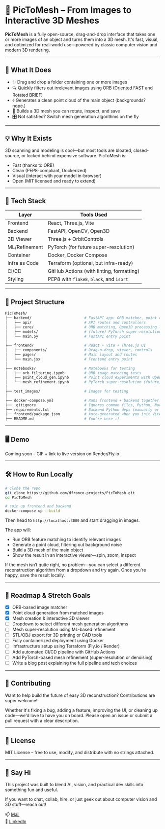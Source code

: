 # 📸 PicToMesh – From Images to Interactive 3D Meshes

**PicToMesh** is a fully open-source, drag-and-drop interface that takes one or more images of an object and turns them into a 3D mesh. It's fast, visual, and optimized for real-world use—powered by classic computer vision and modern 3D rendering.

---

## 🚀 What It Does

- ✨ Drag and drop a folder containing one or more images
- 🔍 Quickly filters out irrelevant images using ORB (Oriented FAST and Rotated BRIEF)
- 🌀 Generates a clean point cloud of the main object (backgrounds? nope.)
- 🧱 Builds a 3D mesh you can rotate, inspect, and save
- 🎛️ Not satisfied? Switch mesh generation algorithms on the fly

---

## 💡 Why It Exists

3D scanning and modeling is cool—but most tools are bloated, closed-source, or locked behind expensive software. PicToMesh is:

- Fast (thanks to ORB)
- Clean (PEP8-compliant, Dockerized)
- Visual (interact with your model in-browser)
- Open (MIT licensed and ready to extend)

---

## 🧰 Tech Stack

| Layer        | Tools Used                                   |
|--------------|----------------------------------------------|
| Frontend     | React, Three.js, Vite                        |
| Backend      | FastAPI, OpenCV, Open3D                      |
| 3D Viewer    | Three.js + OrbitControls                     |
| ML/Refinement| PyTorch (for future super-resolution)        |
| Container    | Docker, Docker Compose                       |
| Infra as Code| Terraform (optional, but infra-ready)        |
| CI/CD        | GitHub Actions (with linting, formatting)    |
| Styling      | PEP8 with `flake8`, `black`, and `isort`     |

---

## 📁 Project Structure

```bash
PicToMesh/
├── backend/                        # FastAPI app: ORB matcher, point cloud, mesh gen
│   ├── api/                        # API routes and controllers
│   ├── core/                       # ORB matching, Open3D processing logic
│   ├── models/                     # (future) PyTorch super-resolution modules
│   └── main.py                     # FastAPI entry point
│
├── frontend/                       # React + Vite + Three.js UI
│   ├── components/                 # Drag-n-drop, viewer, controls
│   ├── pages/                      # Main layout and routes
│   └── main.jsx                    # Frontend entry point
│
├── notebooks/                      # Notebooks for testing
│   ├── orb_filtering.ipynb         # ORB image matching tests
│   ├── point_cloud_gen.ipynb       # Point cloud experiments with Open3D
│   └── mesh_refinement.ipynb       # PyTorch super-resolution (future)
│
├── test_images/                    # Images for testing
│
├── docker-compose.yml              # Runs frontend + backend together
├── .gitignore                      # Ignores common files, Python, Node, etc.
├── requirements.txt                # Backend Python deps (manually or pip freeze)
├── frontend/package.json           # Auto-generated when you init Vite frontend
├── README.md                       # You're here :)
```

---

## 🖥️ Demo

Coming soon – GIF + link to live version on Render/Fly.io

---

## 🛠️ How to Run Locally

```bash
# clone the repo
git clone https://github.com/dfranco-projects/PicToMesh.git
cd PicToMesh

# spin up frontend and backend
docker-compose up --build
```

Then head to `http://localhost:3000` and start dragging in images.

The app will:

- Run ORB feature matching to identify relevant images
- Generate a point cloud, filtering out background noise
- Build a 3D mesh of the main object
- Show the result in an interactive viewer—spin, zoom, inspect

If the mesh isn’t quite right, no problem—you can select a different reconstruction algorithm from a dropdown and try again. Once you're happy, save the result locally.

---

## 🧪 Roadmap & Stretch Goals

- [x] ORB-based image matcher
- [x] Point cloud generation from matched images
- [x] Mesh creation & interactive 3D viewer
- [ ] Dropdown to select different mesh generation algorithms
- [ ] Mesh super-resolution using ML-based refinement
- [ ] STL/OBJ export for 3D printing or CAD tools
- [ ] Fully containerized deployment using Docker
- [ ] Infrastructure setup using Terraform (Fly.io / Render)
- [ ] Add automated CI/CD pipeline with GitHub Actions
- [ ] Add PyTorch-based mesh refinement (super-resolution or denoising)
- [ ] Write a blog post explaining the full pipeline and tech choices

---

## 🤝 Contributing

Want to help build the future of easy 3D reconstruction? Contributions are super welcome!

Whether it's fixing a bug, adding a feature, improving the UI, or cleaning up code—we'd love to have you on board. Please open an issue or submit a pull request with a clear description.

---

## 📜 License

MIT License – free to use, modify, and distribute with no strings attached.

---

## 💬 Say Hi

This project was built to blend AI, vision, and practical dev skills into something fun and useful.

If you want to chat, collab, hire, or just geek out about computer vision and 3D stuff—reach out!

📫 [Mail](mailto:daniel.franco.inbox@gmail.com)  
💼 [LinkedIn](https://www.linkedin.com/in/daniel-abrantes-franco/)
